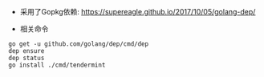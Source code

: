 * 采用了Gopkg依赖: https://supereagle.github.io/2017/10/05/golang-dep/

* 相关命令

```
go get -u github.com/golang/dep/cmd/dep
dep ensure
dep status
go install ./cmd/tendermint
```